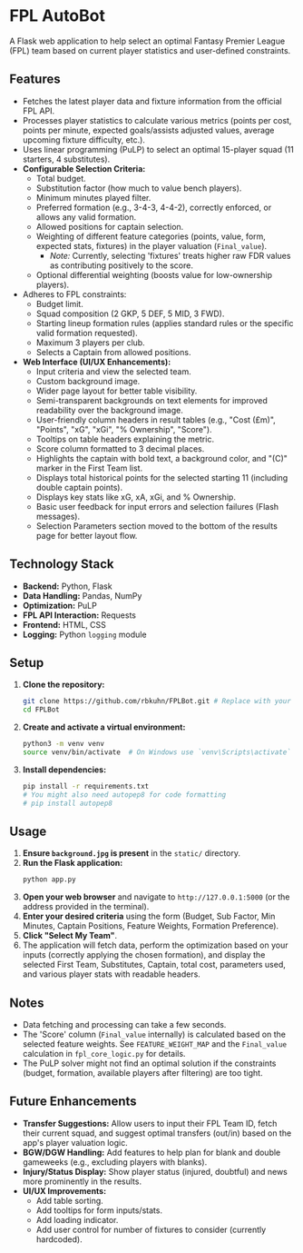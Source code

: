 # FPL AutoBot

A Flask web application to help select an optimal Fantasy Premier League (FPL) team based on current player statistics and user-defined constraints.

## Features

*   Fetches the latest player data and fixture information from the official FPL API.
*   Processes player statistics to calculate various metrics (points per cost, points per minute, expected goals/assists adjusted values, average upcoming fixture difficulty, etc.).
*   Uses linear programming (PuLP) to select an optimal 15-player squad (11 starters, 4 substitutes).
*   **Configurable Selection Criteria:**
    *   Total budget.
    *   Substitution factor (how much to value bench players).
    *   Minimum minutes played filter.
    *   Preferred formation (e.g., 3-4-3, 4-4-2), correctly enforced, or allows any valid formation.
    *   Allowed positions for captain selection.
    *   Weighting of different feature categories (points, value, form, expected stats, fixtures) in the player valuation (`Final_value`).
        *   *Note:* Currently, selecting 'fixtures' treats higher raw FDR values as contributing positively to the score.
    *   Optional differential weighting (boosts value for low-ownership players).
*   Adheres to FPL constraints:
    *   Budget limit.
    *   Squad composition (2 GKP, 5 DEF, 5 MID, 3 FWD).
    *   Starting lineup formation rules (applies standard rules or the specific valid formation requested).
    *   Maximum 3 players per club.
    *   Selects a Captain from allowed positions.
*   **Web Interface (UI/UX Enhancements):**
    *   Input criteria and view the selected team.
    *   Custom background image.
    *   Wider page layout for better table visibility.
    *   Semi-transparent backgrounds on text elements for improved readability over the background image.
    *   User-friendly column headers in result tables (e.g., "Cost (£m)", "Points", "xG", "xGi", "% Ownership", "Score").
    *   Tooltips on table headers explaining the metric.
    *   Score column formatted to 3 decimal places.
    *   Highlights the captain with bold text, a background color, and "(C)" marker in the First Team list.
    *   Displays total historical points for the selected starting 11 (including double captain points).
    *   Displays key stats like xG, xA, xGi, and % Ownership.
    *   Basic user feedback for input errors and selection failures (Flash messages).
    *   Selection Parameters section moved to the bottom of the results page for better layout flow.

## Technology Stack

*   **Backend:** Python, Flask
*   **Data Handling:** Pandas, NumPy
*   **Optimization:** PuLP
*   **FPL API Interaction:** Requests
*   **Frontend:** HTML, CSS
*   **Logging:** Python `logging` module

## Setup

1.  **Clone the repository:**
    ```bash
    git clone https://github.com/rbkuhn/FPLBot.git # Replace with your repo URL if different
    cd FPLBot
    ```
2.  **Create and activate a virtual environment:**
    ```bash
    python3 -m venv venv
    source venv/bin/activate  # On Windows use `venv\Scripts\activate`
    ```
3.  **Install dependencies:**
    ```bash
    pip install -r requirements.txt
    # You might also need autopep8 for code formatting
    # pip install autopep8
    ```

## Usage

1.  **Ensure `background.jpg` is present** in the `static/` directory.
2.  **Run the Flask application:**
    ```bash
    python app.py
    ```
3.  **Open your web browser** and navigate to `http://127.0.0.1:5000` (or the address provided in the terminal).
4.  **Enter your desired criteria** using the form (Budget, Sub Factor, Min Minutes, Captain Positions, Feature Weights, Formation Preference).
5.  **Click "Select My Team"**.
6.  The application will fetch data, perform the optimization based on your inputs (correctly applying the chosen formation), and display the selected First Team, Substitutes, Captain, total cost, parameters used, and various player stats with readable headers.

## Notes

*   Data fetching and processing can take a few seconds.
*   The 'Score' column (`Final_value` internally) is calculated based on the selected feature weights. See `FEATURE_WEIGHT_MAP` and the `Final_value` calculation in `fpl_core_logic.py` for details.
*   The PuLP solver might not find an optimal solution if the constraints (budget, formation, available players after filtering) are too tight.

## Future Enhancements

*   **Transfer Suggestions:** Allow users to input their FPL Team ID, fetch their current squad, and suggest optimal transfers (out/in) based on the app's player valuation logic.
*   **BGW/DGW Handling:** Add features to help plan for blank and double gameweeks (e.g., excluding players with blanks).
*   **Injury/Status Display:** Show player status (injured, doubtful) and news more prominently in the results.
*   **UI/UX Improvements:**
    *   Add table sorting.
    *   Add tooltips for form inputs/stats.
    *   Add loading indicator.
    *   Add user control for number of fixtures to consider (currently hardcoded).